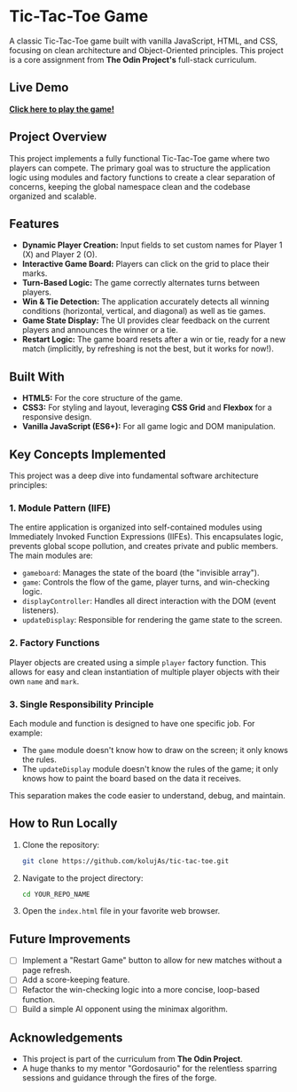 # Tic-Tac-Toe Game

A classic Tic-Tac-Toe game built with vanilla JavaScript, HTML, and CSS, focusing on clean architecture and Object-Oriented principles. This project is a core assignment from **The Odin Project's** full-stack curriculum.

## Live Demo

[**Click here to play the game!**](https://vercel)

## Project Overview

This project implements a fully functional Tic-Tac-Toe game where two players can compete. The primary goal was to structure the application logic using modules and factory functions to create a clear separation of concerns, keeping the global namespace clean and the codebase organized and scalable.

## Features

- **Dynamic Player Creation:** Input fields to set custom names for Player 1 (X) and Player 2 (O).
- **Interactive Game Board:** Players can click on the grid to place their marks.
- **Turn-Based Logic:** The game correctly alternates turns between players.
- **Win & Tie Detection:** The application accurately detects all winning conditions (horizontal, vertical, and diagonal) as well as tie games.
- **Game State Display:** The UI provides clear feedback on the current players and announces the winner or a tie.
- **Restart Logic:** The game board resets after a win or tie, ready for a new match (implicitly, by refreshing is not the best, but it works for now!).

## Built With

- **HTML5:** For the core structure of the game.
- **CSS3:** For styling and layout, leveraging **CSS Grid** and **Flexbox** for a responsive design.
- **Vanilla JavaScript (ES6+):** For all game logic and DOM manipulation.

## Key Concepts Implemented

This project was a deep dive into fundamental software architecture principles:

### 1. **Module Pattern (IIFE)**

The entire application is organized into self-contained modules using Immediately Invoked Function Expressions (IIFEs). This encapsulates logic, prevents global scope pollution, and creates private and public members. The main modules are:

- `gameboard`: Manages the state of the board (the "invisible array").
- `game`: Controls the flow of the game, player turns, and win-checking logic.
- `displayController`: Handles all direct interaction with the DOM (event listeners).
- `updateDisplay`: Responsible for rendering the game state to the screen.

### 2. **Factory Functions**

Player objects are created using a simple `player` factory function. This allows for easy and clean instantiation of multiple player objects with their own `name` and `mark`.

### 3. **Single Responsibility Principle**

Each module and function is designed to have one specific job. For example:

- The `game` module doesn't know how to draw on the screen; it only knows the rules.
- The `updateDisplay` module doesn't know the rules of the game; it only knows how to paint the board based on the data it receives.

This separation makes the code easier to understand, debug, and maintain.

## How to Run Locally

1.  Clone the repository:
    ```bash
    git clone https://github.com/kolujAs/tic-tac-toe.git
    ```
2.  Navigate to the project directory:
    ```bash
    cd YOUR_REPO_NAME
    ```
3.  Open the `index.html` file in your favorite web browser.

## Future Improvements

- [ ] Implement a "Restart Game" button to allow for new matches without a page refresh.
- [ ] Add a score-keeping feature.
- [ ] Refactor the win-checking logic into a more concise, loop-based function.
- [ ] Build a simple AI opponent using the minimax algorithm.

## Acknowledgements

- This project is part of the curriculum from **The Odin Project**.
- A huge thanks to my mentor "Gordosaurio" for the relentless sparring sessions and guidance through the fires of the forge.
